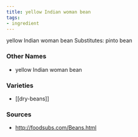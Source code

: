 ```yaml
---
title: yellow Indian woman bean
tags:
- ingredient
---
```

yellow Indian woman bean Substitutes: pinto bean

### Other Names

* yellow Indian woman bean

### Varieties

* [[dry-beans]]

### Sources
* http://foodsubs.com/Beans.html
